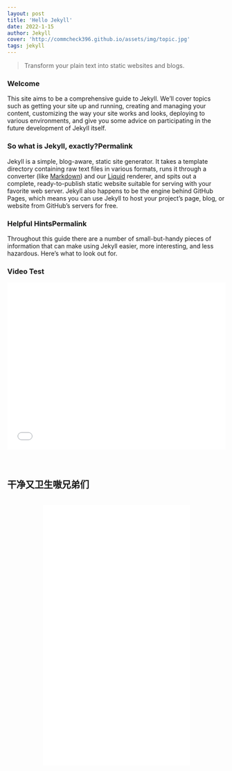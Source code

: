 ```yaml
---
layout: post
title: 'Hello Jekyll'
date: 2022-1-15
author: Jekyll
cover: 'http://commcheck396.github.io/assets/img/topic.jpg'
tags: jekyll
---
```


> Transform your plain text into static websites and blogs.

### Welcome

This site aims to be a comprehensive guide to Jekyll. We’ll cover topics such as getting your site up and running, creating and managing your content, customizing the way your site works and looks, deploying to various environments, and give you some advice on participating in the future development of Jekyll itself.

### So what is Jekyll, exactly?Permalink

Jekyll is a simple, blog-aware, static site generator. It takes a template directory containing raw text files in various formats, runs it through a converter (like [Markdown](https://daringfireball.net/projects/markdown/)) and our [Liquid](https://github.com/Shopify/liquid/wiki) renderer, and spits out a complete, ready-to-publish static website suitable for serving with your favorite web server. Jekyll also happens to be the engine behind GitHub Pages, which means you can use Jekyll to host your project’s page, blog, or website from GitHub’s servers for free.

### Helpful HintsPermalink

Throughout this guide there are a number of small-but-handy pieces of information that can make using Jekyll easier, more interesting, and less hazardous. Here’s what to look out for.

### Video Test

<!-- <iframe type="text/html" width="100%" height="385" src="https://www.bilibili.com/embed/BV16A411K7Cn?" frameborder="0"></iframe> -->
<iframe type="text/html" width="100%" height="385" src="//player.bilibili.com/player.html?aid=331959279&bvid=BV16A411K7Cn&cid=305165767&page=1" scrolling="no" frameborder="no" framespacing="0" allowfullscreen="true"> </iframe>
<br/>
<br/>
<br/>

## 干净又卫生嗷兄弟们
<br/>
<div align=center><iframe type="text/html" width="340" height="600" src="//player.bilibili.com/player.html?aid=893047896&bvid=BV1UP4y1E7wA&cid=481738591&page=1" scrolling="no"  frameborder="no" framespacing="0" allowfullscreen="true" text-align="center"> </iframe></div>
